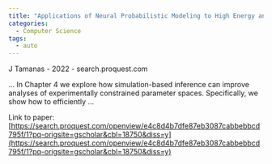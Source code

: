 ```yaml
---
title: "Applications of Neural Probabilistic Modeling to High Energy and Astrophysics"
categories:
  - Computer Science
tags:
  - auto
---
```

J Tamanas - 2022 - search.proquest.com

… In Chapter 4 we explore how simulation-based inference can improve analyses of experimentally constrained parameter spaces. Specifically, we show how to efficiently …

Link to paper: [https://search.proquest.com/openview/e4c8d4b7dfe87eb3087cabbebbcd795f/1?pq-origsite=gscholar&cbl=18750&diss=y](https://search.proquest.com/openview/e4c8d4b7dfe87eb3087cabbebbcd795f/1?pq-origsite=gscholar&cbl=18750&diss=y)
